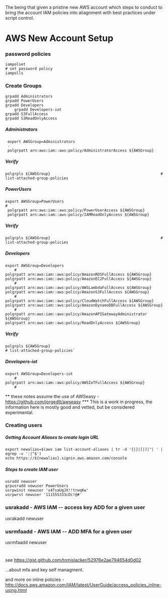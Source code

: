The being that given a pristine new AWS account which steps to conduct to bring the account IAM policies into aliagnment with best practices under script control.

# AWS New Account Setup
 
### password policies
 
	iampolset                                                                 # set password policy
	iampolls
 
### Create Groups
 
	grpadd Administrators
	grpadd PowerUsers
	grpadd Developers
        grpadd Developers-iot
	grpadd S3FullAccess
	grpadd S3ReadOnlyAccess

##### Administrators
	 export AWSGroup=Administrators
	 -
	 polgrpatt arn:aws:iam::aws:policy/AdministratorAccess ${AWSGroup}
 
##### Verify
	polgrpls ${AWSGroup}                                                 # list-attached-group-policies


##### PowerUsers
	export AWSGroup=PowerUsers
	#
	 polgrpatt arn:aws:iam::aws:policy/PowerUserAccess ${AWSGroup}
	 polgrpatt arn:aws:iam::aws:policy/IAMReadOnlyAccess ${AWSGroup}

##### Verify
	polgrpls ${AWSGroup}                                                 # list-attached-group-policies

##### Developers
	export AWSGroup=Developers
        #
	polgrpatt arn:aws:iam::aws:policy/AmazonRDSFullAccess ${AWSGroup}
	polgrpatt arn:aws:iam::aws:policy/AmazonEC2FullAccess ${AWSGroup}
        #
	polgrpatt arn:aws:iam::aws:policy/AWSLambdaFullAccess ${AWSGroup}
	polgrpatt arn:aws:iam::aws:policy/AmazonS3FullAccess ${AWSGroup}
        #
	polgrpatt arn:aws:iam::aws:policy/CloudWatchFullAccess ${AWSGroup}
	polgrpatt arn:aws:iam::aws:policy/AmazonDynamoDBFullAccess ${AWSGroup}
        #
	polgrpatt arn:aws:iam::aws:policy/AmazonAPIGatewayAdministrator ${AWSGroup}
	polgrpatt arn:aws:iam::aws:policy/ReadOnlyAccess ${AWSGroup}
	
##### Verify
	polgrpls ${AWSGroup}                                                  # list-attached-group-policies`


##### Developers-iot
	export AWSGroup=Developers-iot
        #
	polgrpatt arn:aws:iam::aws:policy/AWSIoTFullAccess ${AWSGroup}
        #


** these notes assume the use of AWSeasy - https://github.com/jorgedlt/awseasy
*** This is a work in progress, the information here is mostly good and vetted, but be considered experimental.



### Creating users

##### Getting Account Aliases to create login URL
	export newalias=$(aws iam list-account-aliases | tr -d '{|}|[|]|"| ' | egrep -v ':|^$')
	echo https://${newalias}.signin.aws.amazon.com/console

##### Steps to create IAM user
	usradd newuser
	grpusradd newuser PowerUsers
	usrpwinit newuser 'x4TsaUgJX!!trwqKw' 
	usrpwrst newuser '111555333cDc!@#'
	
###  usrakadd - AWS IAM -- access key ADD for a given user

  usrakadd newuser

###   usrmfaadd - AWS IAM -- ADD MFA for a given user

  usrmfaadd newuser
  
#

see https://gist.github.com/tomislacker/52976e2ae794654d0d02

...about mfa and key self managment.

and more on inline policies - http://docs.aws.amazon.com/IAM/latest/UserGuide/access_policies_inline-using.html
